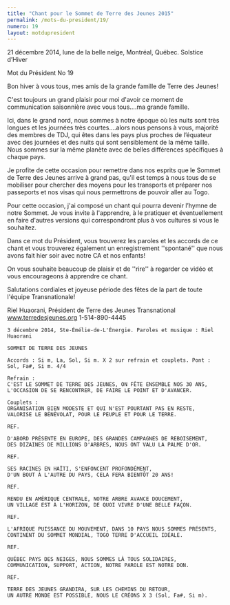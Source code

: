 ```yaml
---
title: "Chant pour le Sommet de Terre des Jeunes 2015"
permalink: /mots-du-president/19/
numero: 19
layout: motdupresident
---
```

21 décembre 2014, lune de la belle neige, Montréal, Québec.
Solstice d’Hiver

Mot du Président No 19

Bon hiver à vous tous, mes amis de la grande famille de Terre des Jeunes!

C'est toujours un grand plaisir pour moi d'avoir ce moment de communication saisonnière avec vous tous....ma grande famille.

Ici, dans le grand nord, nous sommes à notre époque où les nuits sont très longues et les journées très courtes....alors nous pensons à vous, majorité des membres de TDJ, qui êtes dans les pays plus proches de l’équateur avec des journées et des nuits qui sont sensiblement de la même taille. Nous sommes sur la même planète avec de belles différences spécifiques à chaque pays.

Je profite de cette occasion pour remettre dans nos esprits que le Sommet de Terre des Jeunes arrive à grand pas, qu'il est temps à nous tous de se mobiliser pour chercher des moyens pour les transports et préparer nos passeports et nos visas qui nous permettrons de pouvoir aller au Togo.

Pour cette occasion, j'ai composé un chant qui pourra devenir l’hymne de notre Sommet. Je vous invite à l'apprendre, à le pratiquer et éventuellement en faire d'autres versions qui correspondront plus à vos cultures si vous le souhaitez.

Dans ce mot du Président, vous trouverez les paroles et les accords de ce chant et vous trouverez également un enregistrement ''spontané'' que nous avons fait hier soir avec notre CA et nos enfants!

On vous souhaite beaucoup de plaisir et de ''rire'' à regarder ce vidéo et vous encourageons à apprendre ce chant.

Salutations cordiales et joyeuse période des fêtes de la part de toute l'équipe Transnationale!

Riel Huaorani,
Président de Terre des Jeunes Transnational
www.terredesjeunes.org 1-514-890-4445

    3 décembre 2014, Ste-Émélie-de-L'Énergie. Paroles et musique : Riel Huaorani

    SOMMET DE TERRE DES JEUNES

    Accords : Si m, La, Sol, Si m. X 2 sur refrain et couplets. Pont : Sol, Fa#, Si m. 4/4

    Refrain :
    C'EST LE SOMMET DE TERRE DES JEUNES, ON FÊTE ENSEMBLE NOS 30 ANS,
    L'OCCASION DE SE RENCONTRER, DE FAIRE LE POINT ET D'AVANCER.

    Couplets :
    ORGANISATION BIEN MODESTE ET QUI N'EST POURTANT PAS EN RESTE,
    VALORISE LE BÉNÉVOLAT, POUR LE PEUPLE ET POUR LE TERRE.

    REF.

    D'ABORD PRÉSENTE EN EUROPE, DES GRANDES CAMPAGNES DE REBOISEMENT,
    DES DIZAINES DE MILLIONS D'ARBRES, NOUS ONT VALU LA PALME D'OR.

    REF.

    SES RACINES EN HAÏTI, S'ENFONCENT PROFONDÉMENT,
    D'UN BOUT À L'AUTRE DU PAYS, CELA FERA BIENTÔT 20 ANS!

    REF.

    RENDU EN AMÉRIQUE CENTRALE, NOTRE ARBRE AVANCE DOUCEMENT,
    UN VILLAGE EST À L'HORIZON, DE QUOI VIVRE D'UNE BELLE FAÇON.

    REF.

    L'AFRIQUE PUISSANCE DU MOUVEMENT, DANS 10 PAYS NOUS SOMMES PRÉSENTS,
    CONTINENT DU SOMMET MONDIAL, TOGO TERRE D'ACCUEIL IDÉALE.

    REF.

    QUÉBEC PAYS DES NEIGES, NOUS SOMMES LÀ TOUS SOLIDAIRES,
    COMMUNICATION, SUPPORT, ACTION, NOTRE PAROLE EST NOTRE DON.

    REF.

    TERRE DES JEUNES GRANDIRA, SUR LES CHEMINS DU RETOUR,
    UN AUTRE MONDE EST POSSIBLE, NOUS LE CRÉONS X 3 (Sol, Fa#, Si m).
